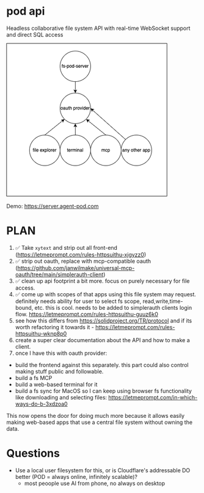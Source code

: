 # pod api

Headless collaborative file system API with real-time WebSocket support and direct SQL access

![](design.drawio.png)

Demo: https://server.agent-pod.com

# PLAN

1. ✅ Take `xytext` and strip out all front-end (https://letmeprompt.com/rules-httpsuithu-xjgyzz0)
2. ✅ strip out oauth, replace with mcp-compatible oauth (https://github.com/janwilmake/universal-mcp-oauth/tree/main/simplerauth-client)
3. ✅ clean up api footprint a bit more. focus on purely necessary for file access.
4. ✅ come up with scopes of that apps using this file system may request. definitely needs ability for user to select fs scope, read,write,time-bound, etc. this is cool. needs to be added to simplerauth clients login flow. https://letmeprompt.com/rules-httpsuithu-guuz6k0
5. see how this differs from https://solidproject.org/TR/protocol and if its worth refactoring it towards it - https://letmeprompt.com/rules-httpsuithu-wknp8p0
6. create a super clear documentation about the API and how to make a client.
7. once I have this with oauth provider:

- build the frontend against this separately. this part could also control making stuff public and followable.
- build a fs MCP
- build a web-based terminal for it
- build a fs sync for MacOS so I can keep using browser fs functionality like downloading and selecting files: https://letmeprompt.com/in-which-ways-do-b-3xdzoa0

This now opens the door for doing much more because it allows easily making web-based apps that use a central file system without owning the data.

# Questions

- Use a local user filesystem for this, or is Cloudflare's addressable DO better (POD = always online, infinitely scalable)?
  - most peoople use AI from phone, no always on desktop
